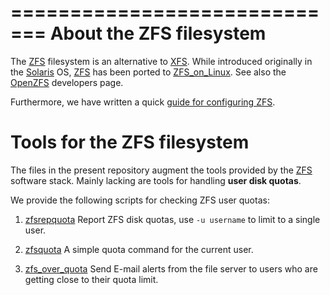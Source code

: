 =============================
About the ZFS filesystem
=============================

The [ZFS][1] filesystem is an alternative to [XFS][5].
While introduced originally in the [Solaris][4] OS,
[ZFS][1] has been ported to [ZFS_on_Linux][2].
See also the [OpenZFS][3] developers page.

Furthermore, we have written a quick [guide for configuring ZFS][6].

[1]: https://en.wikipedia.org/wiki/ZFS
[2]: https://zfsonlinux.org/
[3]: https://openzfs.org/wiki/Main_Page
[4]: https://en.wikipedia.org/wiki/Oracle_Solaris
[5]: https://en.wikipedia.org/wiki/XFS
[6]: https://wiki.fysik.dtu.dk/ITwiki/ZFS_filesystems/

Tools for the ZFS filesystem
=============================

The files in the present repository augment the tools provided by the
[ZFS][1] software stack.
Mainly lacking are tools for handling **user disk quotas**.

We provide the following scripts for checking ZFS user quotas:

1. [zfsrepquota](zfsrepquota) Report ZFS disk quotas,
   use ``-u username`` to limit to a single user.

2. [zfsquota](zfsquota) A simple quota command for the current user.

3. [zfs_over_quota](zfs_over_quota) Send E-mail alerts from the file server to users who are getting close to their quota limit.
